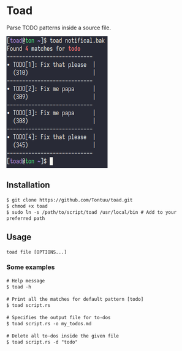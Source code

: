 # Toad
Parse TODO patterns inside a source file.

<img src="assets/toad_example.png">

## Installation
```console
$ git clone https://github.com/Tontuu/toad.git
$ chmod +x toad
$ sudo ln -s /path/to/script/toad /usr/local/bin # Add to your preferred path
```

## Usage
```console
toad file [OPTIONS...]
```

### Some examples
```console
# Help message
$ toad -h

# Print all the matches for default pattern [todo]
$ toad script.rs

# Specifies the output file for to-dos
$ toad script.rs -o my_todos.md

# Delete all to-dos inside the given file
$ toad script.rs -d "todo"
```
